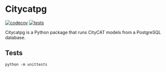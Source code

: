# Citycatpg

[![codecov](https://codecov.io/gh/fmcclean/citycatpg/branch/master/graph/badge.svg)](https://codecov.io/gh/fmcclean/citycatpg)
[![tests](https://github.com/fmcclean/citycatpg/workflows/tests/badge.svg)](https://github.com/fmcclean/citycatpg/actions)

Citycatpg is a Python package that runs CityCAT models from a PostgreSQL database.

## Tests
`python -m unittests`